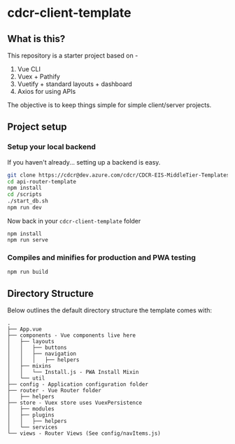 # cdcr-client-template

## What is this?

This repository is a starter project based on -

1. Vue CLI
2. Vuex + Pathify
3. Vuetify + standard layouts + dashboard
4. Axios for using APIs

The objective is to keep things simple for simple client/server projects.

## Project setup

### Setup your local backend

If you haven't already... setting up a backend is easy.

```sh
git clone https://cdcr@dev.azure.com/cdcr/CDCR-EIS-MiddleTier-Templates/_git/api-router-template
cd api-router-template
npm install
cd /scripts
./start_db.sh
npm run dev
```

Now back in your `cdcr-client-template` folder

```
npm install
npm run serve
```

### Compiles and minifies for production and PWA testing

```
npm run build
```

## Directory Structure

Below outlines the default directory structure the template comes with:

```
.
├── App.vue
├── components - Vue components live here
│   ├── layouts
│   │   ├── buttons
│   │   ├── navigation
│   │   │   ├── helpers
│   ├── mixins
│   │   └── Install.js - PWA Install Mixin
│   └── util
├── config - Application configuration folder
├── router - Vue Router folder
│   ├── helpers
├── store - Vuex store uses VuexPersistence
│   ├── modules
│   ├── plugins
│   │   ├── helpers
│   └── services
└── views - Router Views (See config/navItems.js)
```
